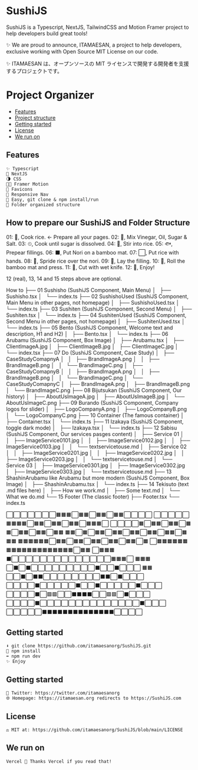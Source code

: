 # SushiJS

SushiJS is a Typescript, NextJS, TailwindCSS and Motion Framer project to help developers build great tools!

✨ We are proud to announce, ITAMAESAN, a project to help developers, exclusive working with Open Source MIT License on our code.

✨ ITAMAESAN は、オープンソースの MIT ライセンスで開発する開発者を支援するプロジェクトです。

# Project Organizer

- [Features](#features)
- [Project structure](#project-structure)
- [Getting started](#getting-started)
- [License](#license)
- [We run on](#we-run-on)

## Features

    ✨ Typescript
    📘 NextJS
    🌗 CSS
    😶‍🌫️ Framer Motion
    🦄 Favicons
    📱 Responsive Nav
    🍱 Easy, git clone & npm install/run
    🎉 Folder organized structure

## How to prepare our SushiJS and Folder Structure

01: 🍚, Cook rice. <- Prepare all your pages.
02: 🧂, Mix Vinegar, Oil, Sugar & Salt.
03: ⏲,  Cook until sugar is dissolved.
04: 🥣, Stir into rice.
05: 🐟, Prepear fillings.
06: ⬛️, Put Nori on a bamboo mat.
07: ⬜️, Put rice with hands.
08: 🔲, Spride rice over the nori.
09: 🥓, Lay the filling.
10: 🎋, Roll the bamboo mat and press.
11: 🔪, Cut with wet knife.
12: 🍣, Enjoy!

12 (real), 13, 14 and 15 steps above are optional.

How to
├── 01 Sushisho (SushiJS Component, Main Menu)
│   ├── Sushisho.tsx
│   └── index.ts
├── 02 SushishoUsed (SushiJS Component, Main Menu in other pages, not homepage)
│   ├── SushishoUsed.tsx
│   └── index.ts
├── 03 Sushiten (SushiJS Component, Second Menu)
│   ├── Sushiten.tsx
│   └── index.ts
├── 04 SushitenUsed (SushiJS Component, Second Menu in other pages, not homepage)
│   ├── SushitenUsed.tsx
│   └── index.ts
├── 05 Bento (SushiJS Component, Welcome text and description, H1 and H2)
│   ├── Bento.tsx
│   └── index.ts
├── 06 Arubamu (SushiJS Component, Box Image)
│   ├── Arubamu.tsx
│   ├── ClientImageA.jpg
│   ├── ClientImageB.jpg
│   ├── ClientImageC.jpg
│   └── index.tsx
├── 07 Do (SushiJS Component, Case Study)
│   ├── CaseStudyComapnyA
│   │   ├── BrandImageA.png
│   │   ├── BrandImageB.png
│   │   └── BrandImageC.png
│   ├── CaseStudyComapnyB
│   │   ├── BrandImageA.png
│   │   ├── BrandImageB.png
│   │   └── BrandImageC.png
│   └── CaseStudyComapnyC
│       ├── BrandImageA.png
│       ├── BrandImageB.png
│       └── BrandImageC.png
├── 08 Bijutsukan (SushiJS Component, Our history)
│   ├── AboutUsImageA.jpg
│   ├── AboutUsImageB.jpg
│   └── AboutUsImageC.png
├── 09 Burando (SushiJS Component, Company logos for slider)
│   ├── LogoCompanyA.png
│   ├── LogoCompanyB.png
│   └── LogoCompanyC.png
├── 10 Container (The famous container)
│   ├── Container.tsx
│   └── index.ts
├── 11 Izakaya (SushiJS Component, toggle dark mode)
│   ├── Izakaya.tsx
│   └── index.ts
├── 12 Sabisu (SushiJS Component, Our services pasges content)
│   ├── Service 01
│   │   ├── ImageService0101.jpg
│   │   ├── ImageService0102.jpg
│   │   ├── ImageService0103.jpg
│   │   └── textservicetouse.md
│   ├── Service 02
│   │   ├── ImageService0201.jpg
│   │   ├── ImageService0202.jpg
│   │   ├── ImageService0203.jpg
│   │   └── textservicetouse.md
│   └── Service 03
│       ├── ImageService0301.jpg
│       ├── ImageService0302.jpg
│       ├── ImageService0303.jpg
│       └── textservicetouse.md
├── 13 ShashinArubamu like Arubamu but more modern (SushiJS Component, Box Image)
│   ├── ShashinArubamu.tsx
│   └── index.ts
├── 14 Tekisuto (text .md files here)
│   ├── How we work.md
│   ├── Some text.md
│   └── What we do.md
└── 15 Footer (The classic footer)
    ├── Footer.tsx
    └── index.ts

⬜⬜⬜⬜⬜⬜⬜🟧🟧🟧⬜🟧🟧⬜🟧🟧⬜🟧🟧⬜⬜⬜⬜
⬜⬜⬜⬜⬜🟧🟧🟧🟧⬜🟧🟧⬜🟧🟧⬜🟧🟧⬜🟧🟧🟧⬜
⬜⬜⬜⬜🟧⬜🟧🟧⬜🟧🟧⬜🟧🟧⬜🟧🟧⬜🟧🟧⬜🟧🟧
🟧🟧⬜🟧⬜🟧🟧⬜🟧🟧⬜🟧🟧⬜🟧🟧⬜🟧🟧⬜🟧🟧🟧
🟧🟧🟧🟧🟧🟧⬜🟧🟧⬜🟧🟧⬜🟧🟧⬜🟧🟧⬜🟧🟧⬜🟧
⬜🟧🟧🟧🟧🟧🟧🟧🟧🟧🟧🟧🟧🟧🟧🟧🟧🟧🟧🟧⬜🟧🟧
⬜🟧🟧🟧⬛⬜⬜⬜⬜⬜⬜⬜⬜⬜⬜⬜⬜⬜⬜🟧🟧🟧⬜
🟧🟧🟧⬜⬛⬜⬛⬜⬜⬜⬜⬜⬜⬜⬜⬜⬛⬜⬜⬛⬜⬜⬜
🟧🟧⬜⬜⬛⬜⬛⬛⬜⬜⬜⬜⬜⬜⬜⬜⬛⬛⬜⬛⬜⬜⬜
⬜⬜⬜⬜⬛⬜⬜⬜⬜⬜⬛⬜⬜⬛⬜⬜⬜⬜⬜⬛⬜⬜⬜
⬜⬜⬜⬜⬛⬜🟪🟪⬜⬜⬛⬛⬛⬛⬜⬜🟪🟪⬜⬛⬜⬜⬜
⬜⬜⬜⬜⬛⬜⬜⬜⬜⬜⬜⬜⬜⬜⬜⬜⬜⬜⬜⬛⬜⬜⬜
⬜⬜⬜⬜⬜⬛⬛⬛⬛⬛⬛⬛⬛⬛⬛⬛⬛⬛⬛⬜⬜⬜⬜

## Getting started

    ⬇️ git clone https://github.com/itamaesanorg/SushiJS.git
    🔄 npm install
    ➡️ npm run dev
    ✨ Enjoy

## Getting started

    🐣 Twitter: https://twitter.com/itamaesanorg
    🌐 Homepage: https://itamaesan.org redirects to https://SushiJS.com

## License

    ⚖️ MIT at: https://github.com/itamaesanorg/SushiJS/blob/main/LICENSE

## We run on

    Vercel 🍣 Thanks Vercel if you read that!
